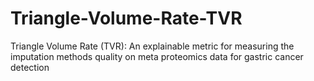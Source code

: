 # Triangle-Volume-Rate-TVR

Triangle Volume Rate (TVR): An explainable metric for measuring the imputation methods quality on meta proteomics data for gastric cancer detection
